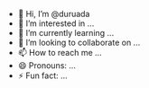 - 👋 Hi, I’m @duruada
- 👀 I’m interested in ...
- 🌱 I’m currently learning ...
- 💞️ I’m looking to collaborate on ...
- 📫 How to reach me ...
- 😄 Pronouns: ...
- ⚡ Fun fact: ...

<!---
duruada/duruada is a ✨ special ✨ repository because its `README.md` (this file) appears on your GitHub profile.
You can click the Preview link to take a look at your changes.
--->
